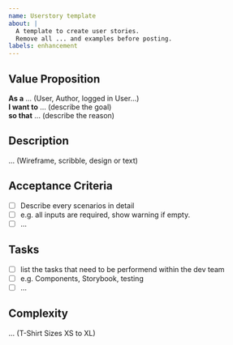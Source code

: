 ```yaml
---
name: Userstory template
about: |
  A template to create user stories.
  Remove all ... and examples before posting.
labels: enhancement
---
```


## Value Proposition

**As a** ... (User, Author, logged in User...)  
**I want to** ... (describe the goal)  
**so that** ... (describe the reason)  

## Description

... (Wireframe, scribble, design or text)

## Acceptance Criteria

- [ ] Describe every scenarios in detail
- [ ] e.g. all inputs are required, show warning if empty.
- [ ] ...

## Tasks

- [ ] list the tasks that need to be performend within the dev team
- [ ] e.g. Components, Storybook, testing
- [ ] ...

## Complexity

... (T-Shirt Sizes XS to XL)
